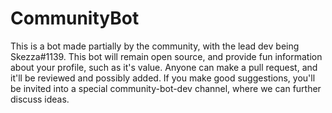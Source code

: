 # CommunityBot

This is a bot made partially by the community, with the lead dev being Skezza#1139. 
This bot will remain open source, and provide fun information about your profile, such as it's value. 
Anyone can make a pull request, and it'll be reviewed and possibly added. 
If you make good suggestions, you'll be invited into a special community-bot-dev channel, where we can further discuss ideas. 
